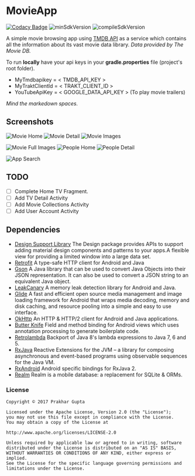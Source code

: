 # MovieApp

[![Codacy Badge](https://api.codacy.com/project/badge/Grade/1b0f2ae1793d47e090bea0b6b65c2cf7)](https://www.codacy.com/app/prakh25/MovieApp?utm_source=github.com&amp;utm_medium=referral&amp;utm_content=prakh25/MovieApp&amp;utm_campaign=Badge_Grade)
![minSdkVersion](https://img.shields.io/badge/minSdkVersion-15-yellow.svg?style=true)
![compileSdkVersion](https://img.shields.io/badge/compileSdkVersion-25-green.svg?style=true)

A simple movie browsing app using [TMDB API](https://developers.themoviedb.org/3/getting-started) as a service which contains all the information about its vast movie data library.
 _Data provided by The Movie DB._
 
 To run **locally** have your api keys in your **gradle.properties** file (project's root folder).

* MyTmdbapikey = < TMDB_API_KEY >
* MyTraktClientId = < TRAKT_CLIENT_ID >
* YouTubeApiKey = < GOOGLE_DATA_API_KEY > (To play movie trailers)

_Mind the markedown spaces._

## Screenshots

![Movie Home](../master/art/movie_home.png)
![Movie Detail](../master/art/movie_detail.png)
![Movie Images](../master/art/all_images.png)

![Movie Full Images](../master/art/full_image.png)
![People Home](../master/art/people_home.png)
![People Detail](../master/art/people_detail.png)

![App Search](../master/art/app_search.png)

## TODO

- [ ] Complete Home TV Fragment.
- [ ] Add TV Detail Activity
- [ ] Add Movie Collections Activity
- [ ] Add User Account Activity

## Dependencies
* [Design Support Library](http://developer.android.com/intl/tools/support-library/features.html#design)
The Design package provides APIs to support adding material design components and patterns to your apps.A flexible view for providing a limited window into a large data set.
* [Retrofit](http://square.github.io/retrofit)
A type-safe HTTP client for Android and Java
* [Gson](https://github.com/google/gson)
A Java library that can be used to convert Java Objects into their JSON representation. It can also be used to convert a JSON string to an equivalent Java object.
* [LeakCanary](https://github.com/square/leakcanary)
A memory leak detection library for Android and Java.
* [Glide](https://github.com/bumptech/glide)
A fast and efficient open source media management and image loading framework for Android that wraps media decoding, memory and disk caching, and resource pooling into a simple and easy to use interface.
* [OkHttp](https://github.com/square/okhttp)
An HTTP & HTTP/2 client for Android and Java applications.
* [Butter Knife](https://github.com/JakeWharton/butterknife)
Field and method binding for Android views which uses annotation processing to generate boilerplate code.
* [Retrolambda](https://github.com/orfjackal/retrolambda)
Backport of Java 8's lambda expressions to Java 7, 6 and 5.
* [RxJava](https://github.com/ReactiveX/RxJava)
Reactive Extensions for the JVM – a library for composing asynchronous and event-based programs using observable sequences for the Java VM.
* [RxAndroid](https://github.com/ReactiveX/RxAndroid)
Android specific bindings for RxJava 2.
* [Realm](http://realm.io)
Realm is a mobile database: a replacement for SQLite & ORMs.

### License

	Copyright © 2017 Prakhar Gupta

	Licensed under the Apache License, Version 2.0 (the "License");
	you may not use this file except in compliance with the License.
	You may obtain a copy of the License at

	http://www.apache.org/licenses/LICENSE-2.0

	Unless required by applicable law or agreed to in writing, software
	distributed under the License is distributed on an "AS IS" BASIS,
	WITHOUT WARRANTIES OR CONDITIONS OF ANY KIND, either express or 
	implied.
	See the License for the specific language governing permissions and
	limitations under the License.
